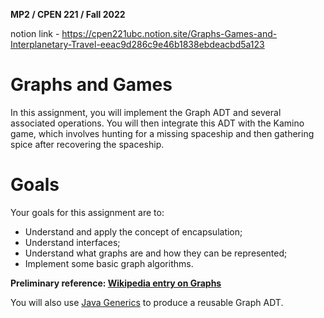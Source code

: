**MP2 / CPEN 221 / Fall 2022**

notion link - https://cpen221ubc.notion.site/Graphs-Games-and-Interplanetary-Travel-eeac9d286c9e46b1838ebdeacbd5a123

# Graphs and Games

In this assignment, you will implement the Graph ADT and several associated operations. You will then integrate this ADT with the Kamino game, which involves hunting for a missing spaceship and then gathering spice after recovering the spaceship.

# Goals

Your goals for this assignment are to:

- Understand and apply the concept of encapsulation;
- Understand interfaces;
- Understand what graphs are and how they can be represented;
- Implement some basic graph algorithms.

**Preliminary reference: [Wikipedia entry on Graphs](https://en.wikipedia.org/wiki/Graph_(discrete_mathematics))** 

You will also use [Java Generics](https://docs.oracle.com/javase/tutorial/java/generics/why.html) to produce a reusable Graph ADT.
